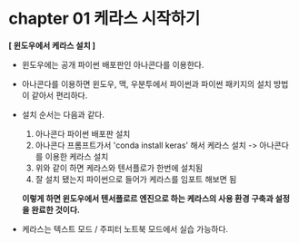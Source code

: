 # chapter 01 케라스 시작하기 #

**[ 윈도우에서 케라스 설치 ]**

- 윈도우에는 공개 파이썬 배포판인 아나콘다를 이용한다.

- 아나콘다를 이용하면 윈도우, 맥, 우분투에서 파이썬과 파이썬 패키지의 설치 방법이 같아서 편리하다.

- 설치 순서는 다음과 같다.

  1) 아나콘다 파이썬 배포판 설치
  2) 아나콘다 프롬프트가서 'conda install keras' 해서 케라스 설치 -> 아나콘다를 이용한 케라스 설치
  3) 위와 같이 하면 케라스와 텐서플로가 한번에 설치됨
  4) 잘 설치 됐는지 파이썬으로 들어가 케라스를 임포트 해보면 됨

  **이렇게 하면 윈도우에서 텐서플로르 엔진으로 하는 케라스의 사용 환경 구축과 설정을 완료한 것이다.**
  
- 케라스는 텍스트 모드 / 주피터 노트북 모드에서 실습 가능하다.
